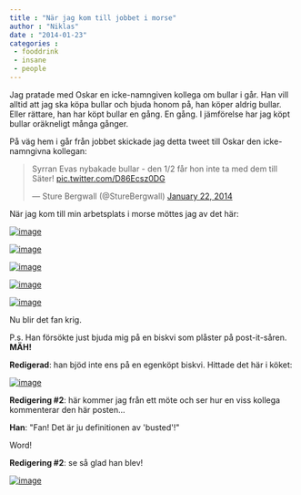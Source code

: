 ```yaml
---
title : "När jag kom till jobbet i morse"
author : "Niklas"
date : "2014-01-23"
categories : 
 - fooddrink
 - insane
 - people
---
```


Jag pratade med Oskar en icke-namngiven kollega om bullar i går. Han vill alltid att jag ska köpa bullar och bjuda honom på, han köper aldrig bullar. Eller rättare, han har köpt bullar en gång. En gång. I jämförelse har jag köpt bullar oräkneligt många gånger.

På väg hem i går från jobbet skickade jag detta tweet till Oskar den icke-namngivna kollegan:

<blockquote class="twitter-tweet" lang="en"><p>Syrran Evas nybakade bullar - den 1/2 får hon inte ta med dem till Säter! <a href="http://t.co/D86Ecsz0DG">pic.twitter.com/D86Ecsz0DG</a></p>— Sture Bergwall (@StureBergwall) <a href="https://twitter.com/StureBergwall/statuses/426031660472098816">January 22, 2014</a></blockquote>
<script async src="//platform.twitter.com/widgets.js" charset="utf-8"></script>

När jag kom till min arbetsplats i morse möttes jag av det här:

[![image](https://niklasblog.com/wp-content/wpid-IMG_20140123_081524.jpg "IMG_20140123_081524.jpg")](https://niklasblog.com/wp-content/wpid-IMG_20140123_081524.jpg)

[![image](https://niklasblog.com/wp-content/wpid-IMG_20140123_081539.jpg "IMG_20140123_081539.jpg")](https://niklasblog.com/wp-content/wpid-IMG_20140123_081539.jpg)

[![image](https://niklasblog.com/wp-content/wpid-IMG_20140123_081546.jpg "IMG_20140123_081546.jpg")](https://niklasblog.com/wp-content/wpid-IMG_20140123_081546.jpg)

[![image](https://niklasblog.com/wp-content/wpid-IMG_20140123_081557.jpg "IMG_20140123_081557.jpg")](https://niklasblog.com/wp-content/wpid-IMG_20140123_081557.jpg)

[![image](https://niklasblog.com/wp-content/wpid-IMG_20140123_081608.jpg "IMG_20140123_081608.jpg")](https://niklasblog.com/wp-content/wpid-IMG_20140123_081608.jpg)

Nu blir det fan krig.

P.s. Han försökte just bjuda mig på en biskvi som plåster på post-it-såren. **MÄH!**

**Redigerad**: han bjöd inte ens på en egenköpt biskvi. Hittade det här i köket:

[![image](https://niklasblog.com/wp-content/wpid-IMG_20140123_145432.jpg "IMG_20140123_145432.jpg")](https://niklasblog.com/wp-content/wpid-IMG_20140123_145432.jpg)

**Redigering #2**: här kommer jag från ett möte och ser hur en viss kollega kommenterar den här posten...

**Han**: "Fan! Det är ju definitionen av 'busted'!"

Word!

**Redigering #2**: se så glad han blev!

[![image](https://niklasblog.com/wp-content/wpid-IMG_20140124_143350.jpg "IMG_20140124_143350.jpg")](https://niklasblog.com/wp-content/wpid-IMG_20140124_143350.jpg)
